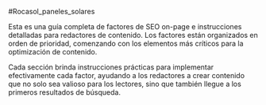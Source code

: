 #Rocasol_paneles_solares 

Esta es una guía completa de factores de SEO on-page e instrucciones detalladas para redactores de contenido. Los factores están organizados en orden de prioridad, comenzando con los elementos más críticos para la optimización de contenido.

Cada sección brinda instrucciones prácticas para implementar efectivamente cada factor, ayudando a los redactores a crear contenido que no solo sea valioso para los lectores, sino que también llegue a los primeros resultados de búsqueda.